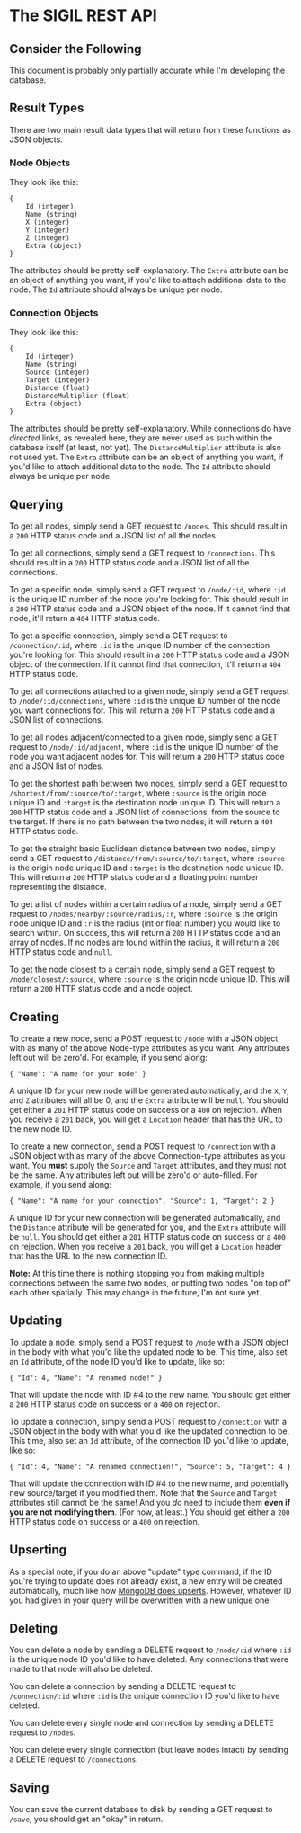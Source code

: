 # The SIGIL REST API

## Consider the Following

This document is probably only partially accurate while I'm developing the database.

## Result Types

There are two main result data types that will return from these functions as JSON objects.

### Node Objects

They look like this:

    {
	    Id (integer)
	    Name (string)
	    X (integer)
	    Y (integer)
	    Z (integer)
	    Extra (object)
    }

The attributes should be pretty self-explanatory. The `Extra` attribute can be an object of anything you want, if you'd like to attach additional data to the node. The `Id` attribute should always be unique per node.

### Connection Objects

They look like this:

    {
        Id (integer)
        Name (string)
        Source (integer)
        Target (integer)
        Distance (float)
        DistanceMultiplier (float)
        Extra (object)
    }

The attributes should be pretty self-explanatory. While connections do have *directed* links, as revealed here, they are never used as such within the database itself (at least, not yet). The `DistanceMultiplier` attribute is also not used yet. The `Extra` attribute can be an object of anything you want, if you'd like to attach additional data to the node. The `Id` attribute should always be unique per node.

## Querying

To get all nodes, simply send a GET request to `/nodes`. This should result in a `200` HTTP status code and a JSON list of all the nodes.

To get all connections, simply send a GET request to `/connections`. This should result in a `200` HTTP status code and a JSON list of all the connections.

To get a specific node, simply send a GET request to `/node/:id`, where `:id` is the unique ID number of the node you're looking for. This should result in a `200` HTTP status code and a JSON object of the node. If it cannot find that node, it'll return a `404` HTTP status code.

To get a specific connection, simply send a GET request to `/connection/:id`, where `:id` is the unique ID number of the connection you're looking for. This should result in a `200` HTTP status code and a JSON object of the connection. If it cannot find that connection, it'll return a `404` HTTP status code.

To get all connections attached to a given node, simply send a GET request to `/node/:id/connections`, where `:id` is the unique ID number of the node you want connections for. This will return a `200` HTTP status code and a JSON list of connections.

To get all nodes adjacent/connected to a given node, simply send a GET request to `/node/:id/adjacent`, where `:id` is the unique ID number of the node you want adjacent nodes for. This will return a `200` HTTP status code and a JSON list of nodes.

To get the shortest path between two nodes, simply send a GET request to `/shortest/from/:source/to/:target`, where `:source` is the origin node unique ID and `:target` is the destination node unique ID. This will return a `200` HTTP status code and a JSON list of connections, from the source to the target. If there is no path between the two nodes, it will return a `404` HTTP status code.

To get the straight basic Euclidean distance between two nodes, simply send a GET request to `/distance/from/:source/to/:target`, where `:source` is the origin node unique ID and `:target` is the destination node unique ID. This will return a `200` HTTP status code and a floating point number representing the distance.

To get a list of nodes within a certain radius of a node, simply send a GET request to `/nodes/nearby/:source/radius/:r`, where `:source` is the origin node unique ID and `:r` is the radius (int or float number) you would like to search within. On success, this will return a `200` HTTP status code and an array of nodes. If no nodes are found within the radius, it will return a `200` HTTP status code and `null`.

To get the node closest to a certain node, simply send a GET request to `/node/closest/:source`, where `:source` is the origin node unique ID. This will return a `200` HTTP status code and a node object.

## Creating

To create a new node, send a POST request to `/node` with a JSON object with as many of the above Node-type attributes as you want. Any attributes left out will be zero'd. For example, if you send along:

    { "Name": "A name for your node" }

A unique ID for your new node will be generated automatically, and the `X`, `Y`, and `Z` attributes will all be 0, and the `Extra` attribute will be `null`. You should get either a `201` HTTP status code on success or a `400` on rejection. When you receive a `201` back, you will get a `Location` header that has the URL to the new node ID.

To create a new connection, send a POST request to `/connection` with a JSON object with as many of the above Connection-type attributes as you want. You **must** supply the `Source` and `Target` attributes, and they must not be the same. Any attributes left out will be zero'd or auto-filled. For example, if you send along:

    { "Name": "A name for your connection", "Source": 1, "Target": 2 }

A unique ID for your new connection will be generated automatically, and the `Distance` attribute will be generated for you, and the `Extra` attribute will be `null`. You should get either a `201` HTTP status code on success or a `400` on rejection. When you receive a `201` back, you will get a `Location` header that has the URL to the new connection ID.

**Note:** At this time there is nothing stopping you from making multiple connections between the same two nodes, or putting two nodes "on top of" each other spatially. This may change in the future, I'm not sure yet. 

## Updating

To update a node, simply send a POST request to `/node` with a JSON object in the body with what you'd like the updated node to be. This time, also set an `Id` attribute, of the node ID you'd like to update, like so:

    { "Id": 4, "Name": "A renamed node!" }

That will update the node with ID #4 to the new name. You should get either a `200` HTTP status code on success or a `400` on rejection.

To update a connection, simply send a POST request to `/connection` with a JSON object in the body with what you'd like the updated connection to be. This time, also set an `Id` attribute, of the connection ID you'd like to update, like so:

    { "Id": 4, "Name": "A renamed connection!", "Source": 5, "Target": 4 }

That will update the connection with ID #4 to the new name, and potentially new source/target if you modified them. Note that the `Source` and `Target` attributes still cannot be the same! And you *do* need to include them **even if you are not modifying them**. (For now, at least.) You should get either a `200` HTTP status code on success or a `400` on rejection.

## Upserting

As a special note, if you do an above "update" type command, if the ID you're trying to update does not already exist, a new entry will be created automatically, much like how [MongoDB does upserts](http://docs.mongodb.org/manual/reference/method/db.collection.update/). However, whatever ID you had given in your query will be overwritten with a new unique one.

## Deleting

You can delete a node by sending a DELETE request to `/node/:id` where `:id` is the unique node ID you'd like to have deleted. Any connections that were made to that node will also be deleted.

You can delete a connection by sending a DELETE request to `/connection/:id` where `:id` is the unique connection ID you'd like to have deleted.

You can delete every single node and connection by sending a DELETE request to `/nodes`.

You can delete every single connection (but leave nodes intact) by sending a DELETE request to `/connections`.

## Saving

You can save the current database to disk by sending a GET request to `/save`, you should get an "okay" in return.